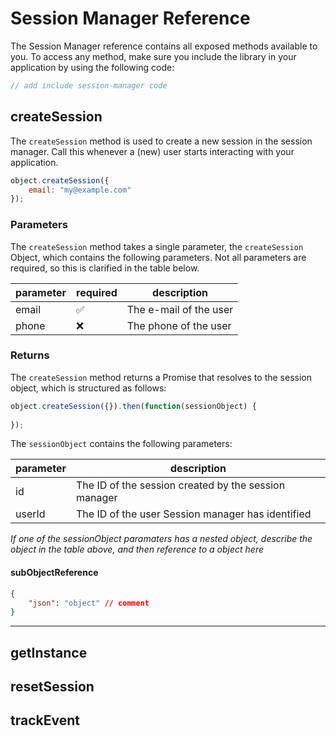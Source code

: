 # Session Manager Reference

The Session Manager reference contains all exposed methods available to you. To access any method, make sure you include the library in your application by using the following code:

```js
// add include session-manager code
```

## createSession

The `createSession` method is used to create a new session in the session manager. Call this whenever a (new) user starts interacting with your application.


```js
object.createSession({
    email: "my@example.com"
});
```

### Parameters

The `createSession` method takes a single parameter, the `createSession` Object, which contains the following parameters. Not all parameters are required, so this is clarified in the table below.

| parameter | required | description            |
| --------- | -------- | ---------------------- |
| email     | ✅        | The e-mail of the user |
| phone     | ❌        | The phone of the user  |


### Returns

The `createSession` method returns a Promise that resolves to the session object, which is structured as follows:

```js
object.createSession({}).then(function(sessionObject) {
    
});
```

The `sessionObject` contains the following parameters:

| parameter | description                                          |
| --------- | ---------------------------------------------------- |
| id        | The ID of the session created by the session manager |
| userId    | The ID of the user Session manager has identified    |


*If one of the sessionObject paramaters has a nested object, describe the object in the table above, and then reference to a object here*

#### subObjectReference
```json
{
    "json": "object" // comment
}
```
___

## getInstance


## resetSession


## trackEvent
